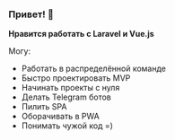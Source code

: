 ### Привет! 👋

**Нравится работать с Laravel и Vue.js**

Могу:
 - Работать в распределённой команде
 - Быстро проектировать MVP
 - Начинать проекты с нуля
 - Делать Telegram ботов
 - Пилить SPA
 - Оборачивать в PWA
 - Понимать чужой код =)

<!--
**DEMENT0R/DEMENT0R** is a ✨ _special_ ✨ repository because its `README.md` (this file) appears on your GitHub profile.

Here are some ideas to get you started:

- 🔭 I’m currently working on ...
- 🌱 I’m currently learning ...
- 👯 I’m looking to collaborate on ...
- 🤔 I’m looking for help with ...
- 💬 Ask me about ...
- 📫 How to reach me: ...
- 😄 Pronouns: ...
- ⚡ Fun fact: ...
-->
